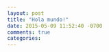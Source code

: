 ```yaml
---
layout: post
title: "Hola mundo!"
date: 2015-05-09 11:52:40 -0700
comments: true
categories: 
---
```

